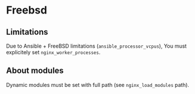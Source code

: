 Freebsd
=======

Limitations
-----------

Due to Ansible + FreeBSD limitations (`ansible_processor_vcpus`), You must explicitely set `nginx_worker_processes`.

About modules
-------------

Dynamic modules must be set with full path (see `nginx_load_modules` path).
